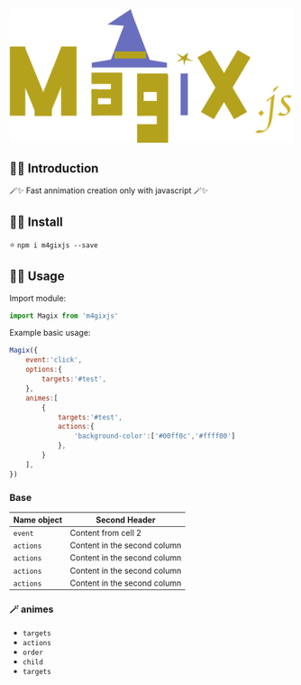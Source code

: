 <p align="center">
    <img src="./docs/logoMagix.png" width="600"><br/>
</p>

## 🧙‍♂️ Introduction

🪄✨ Fast annimation creation only with javascript 🪄✨

## 🧙‍♂️ Install
⭐️
`npm i m4gixjs --save`

## 🧙‍♂️ Usage

Import module:

```JAVASCRIPT
import Magix from 'm4gixjs'
```

Example basic usage:

```JAVASCRIPT
Magix({
    event:'click',      
    options:{
        targets:'#test',
    }, 
    animes:[
        {
            targets:'#test',        
            actions:{
                'background-color':['#00ff0c','#ffff00']
            },
        }
    ],
})
```

### Base

Name object | Second Header
------------ | -------------
`event`| Content from cell 2
`actions` | Content in the second column
`actions` | Content in the second column
`actions` | Content in the second column
`actions` | Content in the second column


### 🪄 animes

- `targets`
- `actions`
- `order`
- `child`
- `targets`
